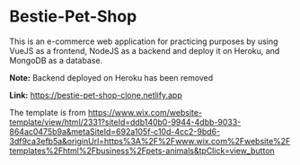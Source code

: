 # Bestie-Pet-Shop
This is an e-commerce web application for practicing purposes by using VueJS as a frontend, NodeJS as a backend and deploy it on Heroku, and MongoDB as a database. <br>

**Note:** Backend deployed on Heroku has been removed

**Link:** https://bestie-pet-shop-clone.netlify.app

The template is from https://www.wix.com/website-template/view/html/2331?siteId=ddb140b0-9944-4dbb-9033-864ac0475b9a&metaSiteId=692a105f-c10d-4cc2-9bd6-3df9ca3efb5a&originUrl=https%3A%2F%2Fwww.wix.com%2Fwebsite%2Ftemplates%2Fhtml%2Fbusiness%2Fpets-animals&tpClick=view_button
